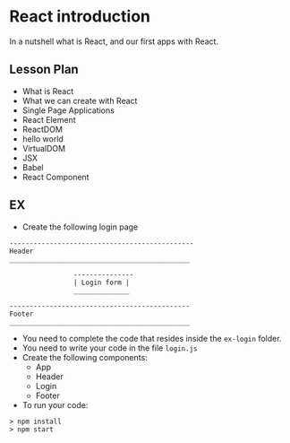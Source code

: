 # React introduction

In a nutshell what is React, and our first apps with React.

## Lesson Plan

- What is React
- What we can create with React
- Single Page Applications
- React Element
- ReactDOM
- hello world
- VirtualDOM
- JSX
- Babel
- React Component

## EX

- Create the following login page


```
----------------------------------------------
Header
_____________________________________________

				---------------
				| Login form |
				______________

---------------------------------------------
Footer
_____________________________________________
```


- You need to complete the code that resides inside the `ex-login` folder.
- You need to write your code in the file `login.js`
- Create the following components:
  - App
  - Header
  - Login
  - Footer
- To run your code:
```
> npm install
> npm start
```